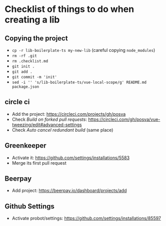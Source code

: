 # Checklist of things to do when creating a lib

## Copying the project

- `cp -r lib-boilerplate-ts my-new-lib` (careful copying `node_modules`)
- `rm -rf .git`
- `rm .checklist.md`
- `git init .`
- `git add .`
- `git commit -m 'init'`
- `sed -i '' 's/lib-boilerplate-ts/vue-local-scope/g' README.md package.json`

## circle ci

- Add the project: https://circleci.com/projects/gh/posva
- Check _Build on forked pull requests_: https://circleci.com/gh/posva/vue-tweezing/edit#advanced-settings
- Check _Auto cancel redundant build_ (same place)

## Greenkeeper

- Activate it: https://github.com/settings/installations/5583
- Merge its first pull request

## Beerpay

- Add project: https://beerpay.io/dashboard/projects/add

## Github Settings

- Activate probot/settings: https://github.com/settings/installations/85597
